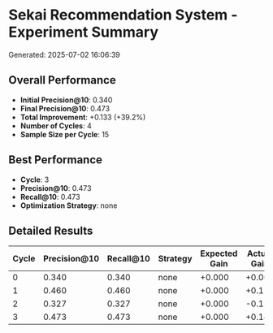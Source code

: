 # Sekai Recommendation System - Experiment Summary

Generated: 2025-07-02 16:06:39

## Overall Performance

- **Initial Precision@10**: 0.340
- **Final Precision@10**: 0.473
- **Total Improvement**: +0.133 (+39.2%)
- **Number of Cycles**: 4
- **Sample Size per Cycle**: 15

## Best Performance

- **Cycle**: 3
- **Precision@10**: 0.473
- **Recall@10**: 0.473
- **Optimization Strategy**: none

## Detailed Results

| Cycle | Precision@10 | Recall@10 | Strategy | Expected Gain | Actual Gain |
|-------|-------------|-----------|----------|---------------|-------------|
| 0 | 0.340 | 0.340 | none | +0.000 | +0.000 |
| 1 | 0.460 | 0.460 | none | +0.000 | +0.120 |
| 2 | 0.327 | 0.327 | none | +0.000 | -0.133 |
| 3 | 0.473 | 0.473 | none | +0.000 | +0.147 |